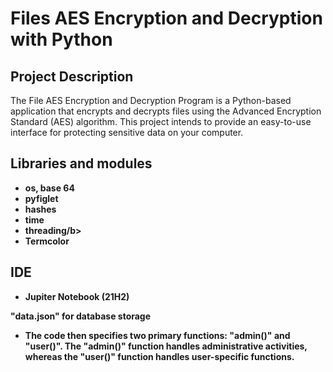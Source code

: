 <h1>Files AES Encryption and Decryption with Python</h1>

<h2> Project Description</h2>
The File AES Encryption and Decryption Program is a Python-based application that encrypts and decrypts files using the Advanced Encryption Standard (AES) algorithm. This project intends to provide an easy-to-use interface for protecting sensitive data on your computer. 


<br />


<h2>Libraries and modules </h2>

- <b>os, base 64</b> 
- <b>pyfiglet</b>
- <b>hashes</b> 
- <b>time</b>
- <b>threading/b>
- <b>Termcolor</b>



<h2>IDE </h2>

- <b>Jupiter Notebook </b> (21H2)


"data.json" for database storage</b>

- <b> The code then specifies two primary functions: &quot;admin()&quot; and
"user()". The "admin()" function handles administrative activities, whereas the "user()" function
handles user-specific functions.</b>

<!--
 ```diff
- text in red
+ text in green
! text in orange
# text in gray
@@ text in purple (and bold)@@
```
--!>
